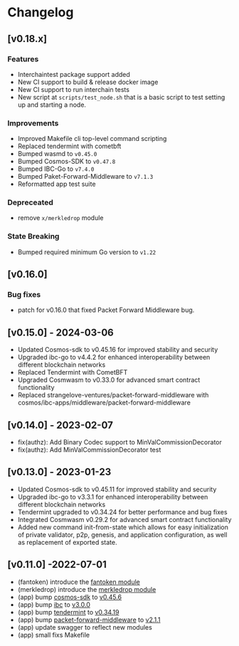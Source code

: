 <!--
Guiding Principles:

Changelogs are for humans, not machines.
There should be an entry for every single version.
The same types of changes should be grouped.
Versions and sections should be linkable.
The latest version comes first.
The release date of each version is displayed.
Mention whether you follow Semantic Versioning.

Usage:

Change log entries are to be added to the Unreleased section under the
appropriate stanza (see below). Each entry should ideally include a tag and
the Github issue reference in the following format:

* (<tag>) \#<issue-number> message

The issue numbers will later be link-ified during the release process so you do
not have to worry about including a link manually, but you can if you wish.

Types of changes (Stanzas):

"Features" for new features.
"Improvements" for changes in existing functionality.
"Deprecated" for soon-to-be removed features.
"Bug Fixes" for any bug fixes.
"Client Breaking" for breaking CLI commands and REST routes.
"State Machine Breaking" for breaking the AppState

Ref: https://keepachangelog.com/en/1.0.0/
-->

# Changelog

## [v0.18.x]
### Features 
- Interchaintest package support added
- New CI support to build & release docker image
- New CI support to run interchain tests
- New script at `scripts/test_node.sh` that is a basic script to test setting up and starting a node.
### Improvements 
- Improved Makefile cli top-level command scripting
- Replaced tendermint with cometbft
- Bumped wasmd to `v0.45.0`
- Bumped Cosmos-SDK to `v0.47.8`
- Bumped IBC-Go to `v7.4.0`
- Bumped Paket-Forward-Middleware to `v7.1.3`
- Reformatted app test suite

### Depreceated
- remove `x/merkledrop` module

### State Breaking 
- Bumped required minimum Go version to `v1.22`

## [v0.16.0]
### Bug fixes 
- patch for v0.16.0 that fixed Packet Forward Middleware bug.

## [v0.15.0] - 2024-03-06
- Updated Cosmos-sdk to v0.45.16 for improved stability and security
- Upgraded ibc-go to v4.4.2 for enhanced interoperability between different blockchain networks
- Replaced Tendermint with CometBFT
- Upgraded Cosmwasm to v0.33.0 for advanced smart contract functionality
- Replaced strangelove-ventures/packet-forward-middleware with cosmos/ibc-apps/middleware/packet-forward-middleware

## [v0.14.0] - 2023-02-07
- fix(authz): Add Binary Codec support to MinValCommissionDecorator
- fix(authz): Add MinValCommissionDecorator test

## [v0.13.0] - 2023-01-23
- Updated Cosmos-sdk to v0.45.11 for improved stability and security
- Upgraded ibc-go to v3.3.1 for enhanced interoperability between different blockchain networks
- Tendermint upgraded to v0.34.24 for better performance and bug fixes
- Integrated Cosmwasm v0.29.2 for advanced smart contract functionality
- Added new command init-from-state which allows for easy initialization of private validator, p2p, genesis, and application configuration, as well as replacement of exported state.

## [v0.11.0] -2022-07-01

* (fantoken) introduce the [fantoken module](./x/fantoken/spec)
* (merkledrop) introduce the [merkledrop module](./x/merkledrop/spec)
* (app) bump [cosmos-sdk](https://github.com/cosmos/cosmos-sdk) to [v0.45.6](https://github.com/cosmos/cosmos-sdk/tree/v0.45.6)
* (app) bump [ibc](https://github.com/cosmos/ibc-go) to [v3.0.0](https://github.com/cosmos/ibc-go/tree/v3.0.0)
* (app) bump [tendermint](https://github.com/tendermint/tendermint) to [v0.34.19](https://github.com/tendermint/tendermint/tree/v0.34.19)
* (app) bump [packet-forward-middleware](https://github.com/strangelove-ventures/packet-forward-middleware) to [v2.1.1](github.com/strangelove-ventures/packet-forward-middleware/tree/v2.1.1)
* (app) update swagger to reflect new modules
* (app) small fixs Makefile